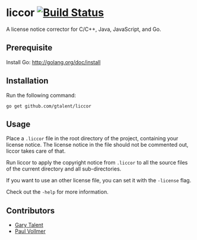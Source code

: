 # liccor [![Build Status](https://travis-ci.org/gtalent/liccor.svg?branch=master)](https://travis-ci.org/gtalent/liccor)
A license notice corrector for C/C++, Java, JavaScript, and Go.


## Prerequisite
Install Go: http://golang.org/doc/install


## Installation
Run the following command:

    go get github.com/gtalent/liccor


## Usage
Place a ```.liccor``` file in the root directory of the project, containing your license notice. The license notice in the file should not be commented out, liccor takes care of that.

Run liccor to apply the copyright notice from ```.liccor``` to all the source files of the current directory and all sub-directories.

If you want to use an other license file, you can set it with the ```-license``` flag.

Check out the ```-help``` for more information.


## Contributors
- [Gary Talent](https://github.com/gtalent)
- [Paul Vollmer](https://github.com/paulvollmer)
